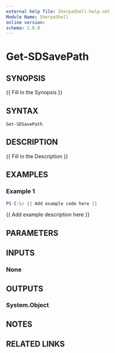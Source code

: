 ```yaml
---
external help file: SherpaShell-help.xml
Module Name: SherpaShell
online version:
schema: 2.0.0
---
```


# Get-SDSavePath

## SYNOPSIS
{{ Fill in the Synopsis }}

## SYNTAX

```
Get-SDSavePath
```

## DESCRIPTION
{{ Fill in the Description }}

## EXAMPLES

### Example 1
```powershell
PS C:\> {{ Add example code here }}
```

{{ Add example description here }}

## PARAMETERS

## INPUTS

### None

## OUTPUTS

### System.Object
## NOTES

## RELATED LINKS
